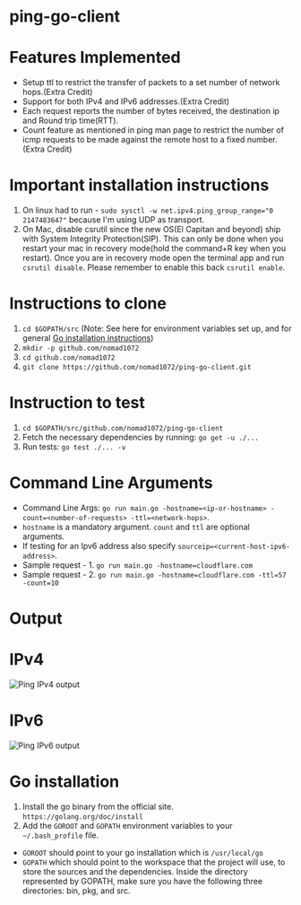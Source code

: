 # ping-go-client

# Features Implemented

- Setup ttl to restrict the transfer of packets to a set number of network hops.(Extra Credit)
- Support for both IPv4 and IPv6 addresses.(Extra Credit)
- Each request reports the number of bytes received, the destination ip and Round trip time(RTT).
- Count feature as mentioned in ping man page to restrict the number of icmp requests to be made against the remote host to a fixed number.(Extra Credit)

# Important installation instructions

1. On linux had to run - ```sudo sysctl -w net.ipv4.ping_group_range="0   2147483647"``` because I'm using UDP as transport.
2. On Mac, disable csrutil since the new OS(El Capitan and beyond) ship with System Integrity Protection(SIP). This can only be done when you restart your mac in recovery mode(hold the command+R key when you restart). Once you are in recovery mode open the terminal app and run ```csrutil disable```. Please remember to enable this back ```csrutil enable```.

# Instructions to clone

1. ```cd $GOPATH/src``` (Note: See here for environment variables set up, and for general [Go installation instructions](#go-installation))
2. ```mkdir -p github.com/nomad1072```
3. ```cd github.com/nomad1072```
4. ```git clone https://github.com/nomad1072/ping-go-client.git```

# Instruction to test

1. ```cd $GOPATH/src/github.com/nomad1072/ping-go-client ```
2. Fetch  the necessary dependencies by running: ```go get -u ./...```
3. Run tests: ```go test ./... -v```

# Command Line Arguments

- Command Line Args: ```go run main.go -hostname=<ip-or-hostname> -count=<number-of-requests> -ttl=<network-hops>```.
- ```hostname``` is a mandatory argument. ```count``` and ```ttl``` are optional arguments.
- If testing for an Ipv6 address also specify ```sourceip=<current-host-ipv6-address>```.
- Sample request - 1. ```go run main.go -hostname=cloudflare.com```
- Sample request - 2. ```go run main.go -hostname=cloudflare.com -ttl=57 -count=10``` 

# Output

# IPv4

<img src="https://mybucket-test-openwhisk.s3.amazonaws.com/ipv4.png"
     alt="Ping IPv4 output" />
     
# IPv6

<img src="https://mybucket-test-openwhisk.s3.amazonaws.com/ipv6.png"
     alt="Ping IPv6 output"/>
     
# Go installation
1. Install the go binary from the official site. ```https://golang.org/doc/install```
2. Add the ```GOROOT``` and ```GOPATH``` environment variables to your ```~/.bash_profile``` file. 
- ```GOROOT``` should point to your go installation which is ```/usr/local/go``` 
- ```GOPATH``` which should point to the workspace that the project will use, to store the sources and the dependencies. Inside the directory represented by GOPATH, make sure you have the following three directories: bin, pkg, and src. 
